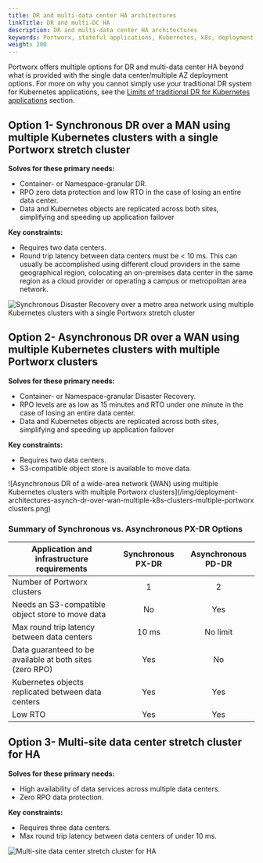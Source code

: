 ```yaml
---
title: DR and multi-data center HA architectures
linkTitle: DR and multi-DC HA
description: DR and multi-data center HA architectures
keywords: Portworx, stateful applications, Kubernetes, k8s, deployment, architecture, HA, high-availability, DR, disaster recovery
weight: 200
---
```


Portworx offers multiple options for DR and multi-data center HA beyond what is provided with the single data center/multiple AZ deployment options. For more on why you cannot simply use your traditional DR system for Kubernetes applications, see the [Limits of traditional DR for Kubernetes applications](/portworx-install-with-kubernetes/application-install-with-kubernetes/deployment-arch/limits-of-traditional-dr) section.

## Option 1- Synchronous DR over a MAN using multiple Kubernetes clusters with a single Portworx stretch cluster

**Solves for these primary needs:**

* Container- or Namespace-granular DR.  
* RPO zero data protection and low RTO in the case of losing an entire data center.
* Data and Kubernetes objects are replicated across both sites, simplifying and speeding up application failover

**Key constraints:**

* Requires two data centers.
* Round trip latency between data centers must be < 10 ms. This can usually be accomplished using different cloud providers in the same geographical region, colocating an on-premises data center in the same region as a cloud provider or operating a campus or metropolitan area network.

![Synchronous Disaster Recovery over a metro area network using multiple Kubernetes clusters with a single Portworx stretch cluster](/img/deployment-architectures-synchronous-disaster-recovery-over-man-mulitple-k8s-clusters.png)


## Option 2- Asynchronous DR over a WAN using multiple Kubernetes clusters with multiple Portworx clusters

**Solves for these primary needs:**

* Container- or Namespace-granular Disaster Recovery.  
* RPO levels are as low as 15 minutes and RTO under one minute in the case of losing an entire data center.
* Data and Kubernetes objects are replicated across both sites, simplifying and speeding up application failover

**Key constraints:**

* Requires two data centers.
* S3-compatible object store is available to move data.

![Asynchronous DR of a wide-area network (WAN) using multiple Kubernetes clusters with multiple Portworx clusters](/img/deployment-architectures-asynch-dr-over-wan-multiple-k8s-clusters-multiple-portworx clusters.png)

### Summary of Synchronous vs. Asynchronous PX-DR Options

| Application and infrastructure requirements| Synchronous PX-DR | Asynchronous PD-DR  |
| --- | :---: | :---: |
| Number of Portworx clusters| 1 | 2 |
| Needs an S3-compatible object store to move data | No | Yes |
| Max round trip latency between data centers | 10 ms | No limit |
| Data guaranteed to be available at both sites (zero RPO) | Yes | No |
| Kubernetes objects replicated between data centers | Yes | Yes |
| Low RTO | Yes | Yes |

## Option 3- Multi-site data center stretch cluster for HA

**Solves for these primary needs:**

* High availability of data services across multiple data centers.
* Zero RPO data protection.

**Key constraints:**

* Requires three data centers.
* Max round trip latency between data centers of under 10 ms.

![Multi-site data center stretch cluster for HA](/img/deployment-architectures-multi-site-dc-stretch-cluster-for-ha.png)
